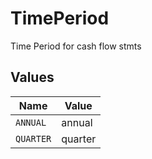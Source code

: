 # TimePeriod

Time Period for cash flow stmts


## Values

| Name      | Value     |
| --------- | --------- |
| `ANNUAL`  | annual    |
| `QUARTER` | quarter   |